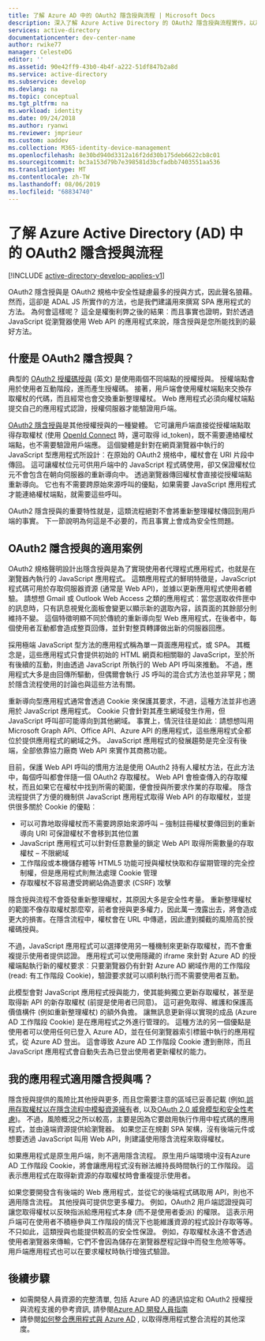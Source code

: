 ```yaml
---
title: 了解 Azure AD 中的 OAuth2 隱含授與流程 | Microsoft Docs
description: 深入了解 Azure Active Directory 的 OAuth2 隱含授與流程實作，以及它是否適合您的應用程式。
services: active-directory
documentationcenter: dev-center-name
author: rwike77
manager: CelesteDG
editor: ''
ms.assetid: 90e42ff9-43b0-4b4f-a222-51df847b2a8d
ms.service: active-directory
ms.subservice: develop
ms.devlang: na
ms.topic: conceptual
ms.tgt_pltfrm: na
ms.workload: identity
ms.date: 09/24/2018
ms.author: ryanwi
ms.reviewer: jmprieur
ms.custom: aaddev
ms.collection: M365-identity-device-management
ms.openlocfilehash: 8e30bd940d3312a16f2dd30b175deb6622cb8c01
ms.sourcegitcommit: bc3a153d79b7e398581d3bcfadbb7403551aa536
ms.translationtype: MT
ms.contentlocale: zh-TW
ms.lasthandoff: 08/06/2019
ms.locfileid: "68834740"
---
```

# <a name="understanding-the-oauth2-implicit-grant-flow-in-azure-active-directory-ad"></a>了解 Azure Active Directory (AD) 中的 OAuth2 隱含授與流程

[!INCLUDE [active-directory-develop-applies-v1](../../../includes/active-directory-develop-applies-v1.md)]

OAuth2 隱含授與是 OAuth2 規格中安全性疑慮最多的授與方式，因此聲名狼藉。 然而，這卻是 ADAL JS 所實作的方法，也是我們建議用來撰寫 SPA 應用程式的方法。 為何會這樣呢？ 這全是權衡利弊之後的結果︰而且事實也證明，對於透過 JavaScript 從瀏覽器使用 Web API 的應用程式來說，隱含授與是您所能找到的最好方法。

## <a name="what-is-the-oauth2-implicit-grant"></a>什麼是 OAuth2 隱含授與？

典型的 [OAuth2 授權碼授與](https://tools.ietf.org/html/rfc6749#section-1.3.1) \(英文\) 是使用兩個不同端點的授權授與。 授權端點會用於使用者互動階段，進而產生授權碼。 接著，用戶端會使用權杖端點來交換存取權杖的代碼，而且經常也會交換重新整理權杖。 Web 應用程式必須向權杖端點提交自己的應用程式認證，授權伺服器才能驗證用戶端。

[OAuth2 隱含授與](https://tools.ietf.org/html/rfc6749#section-1.3.2)是其他授權授與的一種變體。 它可讓用戶端直接從授權端點取得存取權杖 (使用 [OpenId Connect](https://openid.net/specs/openid-connect-core-1_0.html) 時，還可取得 id_token)，既不需要連絡權杖端點，也不需要驗證用戶端應。 這個變體是針對在網頁瀏覽器中執行的 JavaScript 型應用程式所設計︰在原始的 OAuth2 規格中，權杖會在 URI 片段中傳回。 這可讓權杖位元可供用戶端中的 JavaScript 程式碼使用，卻又保證權杖位元不會包含在朝向伺服器的重新導向中。 透過瀏覽器傳回權杖會直接從授權端點重新導向。 它也有不需要跨原始來源呼叫的優點，如果需要 JavaScript 應用程式才能連絡權杖端點，就需要這些呼叫。

OAuth2 隱含授與的重要特性就是，這類流程絕對不會將重新整理權杖傳回到用戶端的事實。 下一節說明為何這是不必要的，而且事實上會成為安全性問題。

## <a name="suitable-scenarios-for-the-oauth2-implicit-grant"></a>OAuth2 隱含授與的適用案例

OAuth2 規格聲明設計出隱含授與是為了實現使用者代理程式應用程式，也就是在瀏覽器內執行的 JavaScript 應用程式。 這類應用程式的鮮明特徵是，JavaScript 程式碼可用於存取伺服器資源 (通常是 Web API)，並據以更新應用程式使用者體驗。 請想想 Gmail 或 Outlook Web Access 之類的應用程式︰當您選取收件匣中的訊息時，只有訊息視覺化面板會變更以顯示新的選取內容，該頁面的其餘部分則維持不變。 這個特徵明顯不同於傳統的重新導向型 Web 應用程式，在後者中，每個使用者互動都會造成整頁回傳，並針對整頁轉譯做出新的伺服器回應。

採用極端 JavaScript 型方法的應用程式稱為單一頁面應用程式，或 SPA。 其概念是，這些應用程式只會提供初始的 HTML 網頁和相關聯的 JavaScript，至於所有後續的互動，則由透過 JavaScript 所執行的 Web API 呼叫來推動。 不過，應用程式大多是由回傳所驅動，但偶爾會執行 JS 呼叫的混合式方法也並非罕見；關於隱含流程使用的討論也與這些方法有關。

重新導向型應用程式通常會透過 Cookie 來保護其要求，不過，這種方法並非也適用於 JavaScript 應用程式。 Cookie 只會針對其產生網域發生作用，但 JavaScript 呼叫卻可能導向到其他網域。 事實上，情況往往是如此︰請想想叫用 Microsoft Graph API、Office API、Azure API 的應用程式，這些應用程式全都位於提供應用程式的網域之外。 JavaScript 應用程式的發展趨勢是完全沒有後端，全部依靠協力廠商 Web API 來實作其商務功能。

目前，保護 Web API 呼叫的慣用方法是使用 OAuth2 持有人權杖方法，在此方法中，每個呼叫都會伴隨一個 OAuth2 存取權杖。 Web API 會檢查傳入的存取權杖，而且如果它在權杖中找到所需的範圍，便會授與所要求作業的存取權。 隱含流程提供了方便的機制供 JavaScript 應用程式取得 Web API 的存取權杖，並提供很多關於 Cookie 的優點︰

* 可以可靠地取得權杖而不需要跨原始來源呼叫 – 強制註冊權杖要傳回到的重新導向 URI 可保證權杖不會移到其他位置
* JavaScript 應用程式可以針對任意數量的鎖定 Web API 取得所需數量的存取權杖 – 不限網域
* 工作階段或本機儲存體等 HTML5 功能可授與權杖快取和存留期管理的完全控制權，但是應用程式則無法處理 Cookie 管理
* 存取權杖不容易遭受跨網站偽造要求 (CSRF) 攻擊

隱含授與流程不會簽發重新整理權杖，其原因大多是安全性考量。 重新整理權杖的範圍不像存取權杖那麼窄，前者會授與更多權力，因此萬一洩露出去，將會造成更大的損害。在隱含流程中，權杖會在 URL 中傳遞，因此遭到攔截的風險高於授權碼授與。

不過，JavaScript 應用程式可以選擇使用另一種機制來更新存取權杖，而不會重複提示使用者提供認證。 應用程式可以使用隱藏的 iframe 來針對 Azure AD 的授權端點執行新的權杖要求︰只要瀏覽器仍有針對 Azure AD 網域作用的工作階段 (read: 有工作階段 Cookie)，驗證要求就可以順利執行而不需要使用者互動。

此模型會對 JavaScript 應用程式授與能力，使其能夠獨立更新存取權杖，甚至是取得新 API 的新存取權杖 (前提是使用者已同意)。 這可避免取得、維護和保護高價值構件 (例如重新整理權杖) 的額外負擔。 讓無訊息更新得以實現的成品 (Azure AD 工作階段 Cookie) 是在應用程式之外進行管理的。 這種方法的另一個優點是使用者可以使用任何已登入 Azure AD，並在任何瀏覽器索引標籤中執行的應用程式，從 Azure AD 登出。 這會導致 Azure AD 工作階段 Cookie 遭到刪除，而且 JavaScript 應用程式會自動失去為已登出使用者更新權杖的能力。

## <a name="is-the-implicit-grant-suitable-for-my-app"></a>我的應用程式適用隱含授與嗎？

隱含授與提供的風險比其他授與更多, 而且您需要注意的區域已妥善記載 (例如,[誤用存取權杖以在隱含流程中模擬資源擁有][OAuth2-Spec-Implicit-Misuse]者, 以及[OAuth 2.0 威脅模型和安全性考慮][OAuth2-Threat-Model-And-Security-Implications])。 不過，風險概況之所以較高，主要是因為它要啟用執行作用中程式碼的應用程式，並由遠端資源提供給瀏覽器。 如果您正在規劃 SPA 架構，沒有後端元件或想要透過 JavaScript 叫用 Web API，則建議使用隱含流程來取得權杖。

如果應用程式是原生用戶端，則不適用隱含流程。 原生用戶端環境中沒有Azure AD 工作階段 Cookie，將會讓應用程式沒有辦法維持長時間執行的工作階段。 這表示應用程式在取得新資源的存取權杖時會重複提示使用者。

如果您要開發含有後端的 Web 應用程式，並從它的後端程式碼取用 API，則也不適用隱含流程。 其他授與可提供您更多權力。 例如，OAuth2 用戶端認證授與可讓您取得權杖以反映指派給應用程式本身 (而不是使用者委派) 的權限。 這表示用戶端可在使用者不積極參與工作階段的情況下也能維護資源的程式設計存取等等。 不只如此，這類授與也能提供較高的安全性保證。 例如，存取權杖永遠不會透過使用者瀏覽器來傳輸，它們不會因為儲存在瀏覽器歷程記錄中而發生危險等等。 用戶端應用程式也可以在要求權杖時執行增強式驗證。

## <a name="next-steps"></a>後續步驟

* 如需開發人員資源的完整清單, 包括 Azure AD 的通訊協定和 OAuth2 授權授與流程支援的參考資訊, 請參閱[Azure AD 開發人員指南][AAD-Developers-Guide]
* 請參閱[如何整合應用程式與 Azure AD][ACOM-How-To-Integrate] , 以取得應用程式整合流程的其他深度。

<!--Image references-->

<!--Reference style links in use-->
[AAD-Developers-Guide]:azure-ad-developers-guide.md
[ACOM-How-And-Why-Apps-Added-To-AAD]: active-directory-how-applications-are-added.md
[ACOM-How-To-Integrate]: active-directory-how-to-integrate.md
[OAuth2-Spec-Implicit-Misuse]: https://tools.ietf.org/html/rfc6749#section-10.16
[OAuth2-Threat-Model-And-Security-Implications]: https://tools.ietf.org/html/rfc6819
